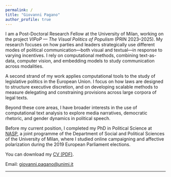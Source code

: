 ```yaml
---
permalink: /
title: "Giovanni Pagano"
author_profile: true
---
```



I am a Post-Doctoral Research Fellow at the University of Milan, working on the project *VIPoP — The Visual Politics of Populism* (PRIN 2023–2025). My research focuses on how parties and leaders strategically use different modes of political communication—both visual and textual—in response to varying incentives. I rely on computational methods, combining text-as-data, computer vision, and embedding models to study communication across modalities.

A second strand of my work applies computational tools to the study of legislative politics in the European Union. I focus on how laws are designed to structure executive discretion, and on developing scalable methods to measure delegating and constraining provisions across large corpora of legal texts.

Beyond these core areas, I have broader interests in the use of computational text analysis to explore media narratives, democratic rhetoric, and gender dynamics in political speech.

Before my current position, I completed my PhD in Political Science at [NASP](https://www.nasp.eu/training/phd-programmes/pols.html), a joint programme of the Department of Social and Political Sciences of the University of Milan, where I studied online campaigning and affective polarization during the 2019 European Parliament elections.

You can download my [CV (PDF)](/files/Giovanni_Pagano_CV.pdf).

Email: [giovanni.pagano@unimi.it](mailto:giovanni.pagano@unimi.it)  

---
